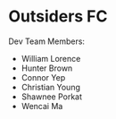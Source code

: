 # Outsiders FC

Dev Team Members:
- William Lorence
- Hunter Brown
- Connor Yep
- Christian Young
- Shawnee Porkat
- Wencai Ma
